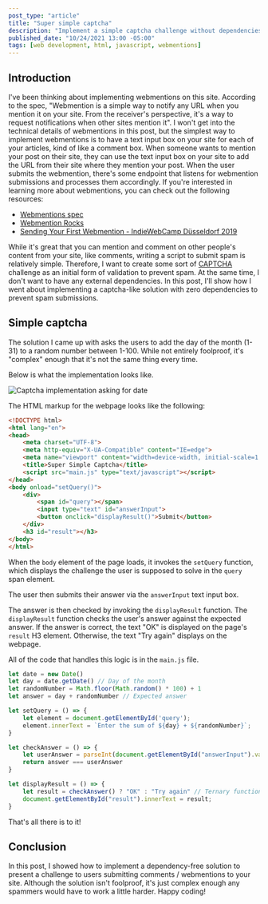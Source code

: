```yaml
---
post_type: "article" 
title: "Super simple captcha"
description: "Implement a simple captcha challenge without dependencies"
published_date: "10/24/2021 13:00 -05:00"
tags: [web development, html, javascript, webmentions]
---
```


## Introduction

I've been thinking about implementing webmentions on this site. According to the spec, "Webmention is a simple way to notify any URL when you mention it on your site. From the receiver's perspective, it's a way to request notifications when other sites mention it". I won't get into the technical details of webmentions in this post, but the simplest way to implement webmentions is to have a text input box on your site for each of your articles, kind of like a comment box. When someone wants to mention your post on their site, they can use the text input box on your site to add the URL from their site where they mention your post. When the user submits the webmention, there's some endpoint that listens for webmention submissions and processes them accordingly. If you're interested in learning more about webmentions, you can check out the following resources:

- [Webmentions spec](https://www.w3.org/TR/webmention/)
- [Webmention Rocks](https://webmention.rocks/)
- [Sending Your First Webmention - IndieWebCamp Düsseldorf 2019](https://yewtu.be/watch?v=ZOlkS6xP2Zk)

While it's great that you can mention and comment on other people's content from your site, like comments, writing a script to submit spam is relatively simple. Therefore, I want to create some sort of [CAPTCHA](https://en.wikipedia.org/wiki/CAPTCHA) challenge as an initial form of validation to prevent spam. At the same time, I don't want to have any external dependencies. In this post, I'll show how I went about implementing a captcha-like solution with zero dependencies to prevent spam submissions. 

## Simple captcha

The solution I came up with asks the users to add the day of the month (1-31) to a random number between 1-100. While not entirely foolproof, it's "complex" enough that it's not the same thing every time. 

Below is what the implementation looks like. 

![Captcha implementation asking for date](https://user-images.githubusercontent.com/11130940/138604591-dfe4c301-78fe-4338-a751-799b420a1791.png)

The HTML markup for the webpage looks like the following:

```html
<!DOCTYPE html>
<html lang="en">
<head>
    <meta charset="UTF-8">
    <meta http-equiv="X-UA-Compatible" content="IE=edge">
    <meta name="viewport" content="width=device-width, initial-scale=1.0">
    <title>Super Simple Captcha</title>
    <script src="main.js" type="text/javascript"></script>
</head>
<body onload="setQuery()">
    <div>
        <span id="query"></span>
        <input type="text" id="answerInput">
        <button onclick="displayResult()">Submit</button>
    </div>
    <h3 id="result"></h3>
</body>
</html>
```

When the `body` element of the page loads, it invokes the `setQuery` function, which displays the challenge the user is supposed to solve in the `query` span element. 

The user then submits their answer via the `answerInput` text input box. 

The answer is then checked by invoking the `displayResult` function. The `displayResult` function checks the user's answer against the expected answer. If the answer is correct, the text "OK" is displayed on the page's `result` H3 element. Otherwise, the text "Try again" displays on the webpage.

All of the code that handles this logic is in the `main.js` file.

```javascript
let date = new Date()
let day = date.getDate() // Day of the month
let randomNumber = Math.floor(Math.random() * 100) + 1
let answer = day + randomNumber // Expected answer

let setQuery = () => {
    let element = document.getElementById('query');
    element.innerText = `Enter the sum of ${day} + ${randomNumber}`;    
}

let checkAnswer = () => {
    let userAnswer = parseInt(document.getElementById("answerInput").value);
    return answer === userAnswer
}

let displayResult = () => {
    let result = checkAnswer() ? "OK" : "Try again" // Ternary function to check if answer is correct
    document.getElementById("result").innerText = result;
}
```

That's all there is to it!

## Conclusion

In this post, I showed how to implement a dependency-free solution to present a challenge to users submitting comments / webmentions to your site. Although the solution isn't foolproof, it's just complex enough any spammers would have to work a little harder. Happy coding!  